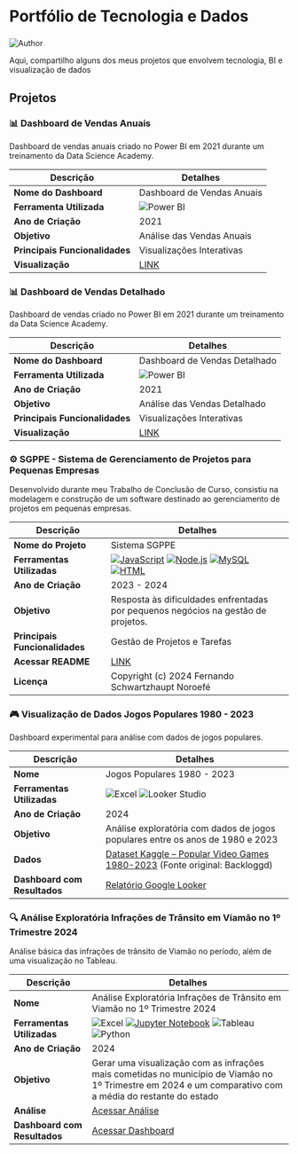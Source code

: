 # Portfólio de Tecnologia e Dados
###
![Author](https://img.shields.io/badge/author-Fernando%20Schwartzhaupt%20Noroefé-blue)

Aqui, compartilho alguns dos meus projetos que envolvem tecnologia, BI e visualização de dados

## Projetos

###  📊 Dashboard de Vendas Anuais

Dashboard de vendas anuais criado no Power BI em 2021 durante um treinamento da Data Science Academy.

| **Descrição**                              | **Detalhes**                               |
|--------------------------------------------|--------------------------------------------|
| **Nome do Dashboard**                      | Dashboard de Vendas Anuais                 |
| **Ferramenta Utilizada**                   | ![Power BI](https://img.shields.io/badge/Power%20BI-F2C811?logo=power-bi&logoColor=black)|
| **Ano de Criação**                         | 2021                                       |
| **Objetivo**                               | Análise das Vendas Anuais                  |
| **Principais Funcionalidades**             | Visualizações Interativas                  |
| **Visualização**                           | [LINK](https://github.com/noroefe/portfolio/blob/main/Dashboard%20de%20Vendas%20-%201/EstudoCaso1.pdf)  |

###  📊 Dashboard de Vendas Detalhado

Dashboard de vendas criado no Power BI em 2021 durante um treinamento da Data Science Academy.

| **Descrição**                              | **Detalhes**                               |
|--------------------------------------------|--------------------------------------------|
| **Nome do Dashboard**                      | Dashboard de Vendas Detalhado              |
| **Ferramenta Utilizada**                   | ![Power BI](https://img.shields.io/badge/Power%20BI-F2C811?logo=power-bi&logoColor=black)|
| **Ano de Criação**                         | 2021                                       |
| **Objetivo**                               | Análise das Vendas Detalhado               |
| **Principais Funcionalidades**             | Visualizações Interativas                  |
| **Visualização**                           | [LINK](https://github.com/noroefe/portfolio/blob/main/Dashboard%20de%20Vendas%20-%202/EstudoCaso2.pdf)|

###  ⚙️ SGPPE - Sistema de Gerenciamento de Projetos para Pequenas Empresas

Desenvolvido durante meu Trabalho de Conclusão de Curso, consistiu na modelagem e construção de um software destinado ao gerenciamento de projetos em pequenas empresas.

| **Descrição**                              | **Detalhes**                               |
|--------------------------------------------|--------------------------------------------|
| **Nome do Projeto**                        | Sistema SGPPE                              |
| **Ferramentas Utilizadas**                 | [![JavaScript](https://img.shields.io/badge/JavaScript-ES6+-yellow.svg)](https://developer.mozilla.org/en-US/docs/Web/JavaScript) [![Node.js](https://img.shields.io/badge/Node.js-v12.18.3-green.svg)](https://nodejs.org/) [![MySQL](https://img.shields.io/badge/SQL-MySQL-blue.svg)](https://www.mysql.com/) [![HTML](https://img.shields.io/badge/HTML-5-orange.svg)](https://developer.mozilla.org/en-US/docs/Web/HTML)|
| **Ano de Criação**                         | 2023 - 2024                                |
| **Objetivo**                               | Resposta às dificuldades enfrentadas por pequenos negócios na gestão de projetos. |
| **Principais Funcionalidades**             | Gestão de Projetos e Tarefas               |
| **Acessar README**                         | [LINK](https://github.com/noroefe/portfolio/blob/main/sistema_sgppe/README.md)|
| **Licença**                                | Copyright (c) 2024 Fernando Schwartzhaupt Noroefé |

###  🎮 Visualização de Dados  Jogos Populares 1980 - 2023 

Dashboard experimental para análise com dados de jogos populares.

| **Descrição**                | **Detalhes**                                                                                                                                                |
| ---------------------------- | ----------------------------------------------------------------------------------------------------------------------------------------------------------- |
| **Nome**                     | Jogos Populares 1980 - 2023                                                                                                                                 |
| **Ferramentas Utilizadas**   |![Excel](https://img.shields.io/badge/Excel-217346?logo=microsoft-excel&logoColor=white) ![Looker Studio](https://img.shields.io/badge/Google-Looker%20Studio-4285F4?logo=googlestudio\&logoColor=white)                                             |
| **Ano de Criação**           | 2024                                                                                                                                                        |
| **Objetivo**                 | Análise exploratória com dados de jogos populares entre os anos de 1980 e 2023                                                                              |
| **Dados**                    | [Dataset Kaggle – Popular Video Games 1980-2023](https://www.kaggle.com/datasets/arnabchaki/popular-video-games-1980-2023/data) (Fonte original: Backloggd) |
| **Dashboard com Resultados** | [Relatório Google Looker](https://lookerstudio.google.com/reporting/b0b636d6-60ff-4365-bfa9-98a503241771)                                                   |


###  🔍 Análise Exploratória Infrações de Trânsito em Viamão no 1º Trimestre 2024

Análise básica das infrações de trânsito de Viamão no período, além de uma visualização no Tableau.

| **Descrição**                              | **Detalhes**                               |
|--------------------------------------------|--------------------------------------------|
| **Nome**                                   | Análise Exploratória Infrações de Trânsito em Viamão no 1º Trimestre 2024|
| **Ferramentas Utilizadas**                 | ![Excel](https://img.shields.io/badge/Excel-217346?logo=microsoft-excel&logoColor=white) [![Jupyter Notebook](https://img.shields.io/badge/Jupyter-Notebook-orange.svg)](https://jupyter.org/) ![Tableau](https://img.shields.io/badge/Tableau-E97627?logo=tableau&logoColor=white) ![Python](https://img.shields.io/badge/Python-3776AB?logo=python&logoColor=white)       |
| **Ano de Criação**                         | 2024                                       |
| **Objetivo**                               | Gerar uma visualização com as infrações mais cometidas no município de Viamão no 1º Trimestre em 2024 e um comparativo com a média do restante do estado|
| **Análise**                                | [Acessar Análise](https://github.com/noroefe/portfolio/blob/56b5962f2468e8ed37aa16dc2b5db4804a0eaf2d/analise_infracoes_viamao_1t_2024/%20An%C3%A1lise%20Infra%C3%A7%C3%B5es%20de%20Tr%C3%A2nsito%20em%20Viam%C3%A3o%20no%201%C2%BA%20Trimestre%202024.ipynb)|
| **Dashboard com Resultados**               | [Acessar Dashboard](https://public.tableau.com/app/profile/fernando.schwartzhaupt.noroef./viz/Dashboard-Viamo-1T-2024/Dashboard)|


